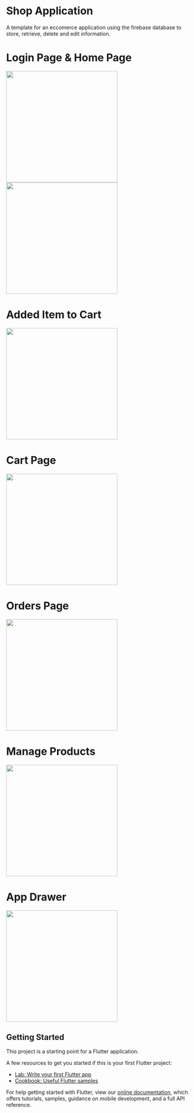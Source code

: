 # Shop Application

A template for an eccomerce application using the firebase database to store, retrieve, delete and edit information.

# Login Page & Home Page
<img src="assets/images/previewImages/login_page.jpg" width = "300"><img src="assets/images/previewImages/home_page.jpg" width = "300">

# Added Item to Cart
<img src="assets/images/previewImages/add_cart_item.jpg" width = "300">

# Cart Page
<img src="assets/images/previewImages/cart_page.jpg" width = "300">

# Orders Page
<img src="assets/images/previewImages/orders_page.jpg" width = "300">

# Manage Products
<img src="assets/images/previewImages/manage_products_page.jpg" width = "300">

# App Drawer
<img src="assets/images/previewImages/app_drawer.jpg" width = "300">

## Getting Started

This project is a starting point for a Flutter application.

A few resources to get you started if this is your first Flutter project:

- [Lab: Write your first Flutter app](https://flutter.dev/docs/get-started/codelab)
- [Cookbook: Useful Flutter samples](https://flutter.dev/docs/cookbook)

For help getting started with Flutter, view our
[online documentation](https://flutter.dev/docs), which offers tutorials,
samples, guidance on mobile development, and a full API reference.
